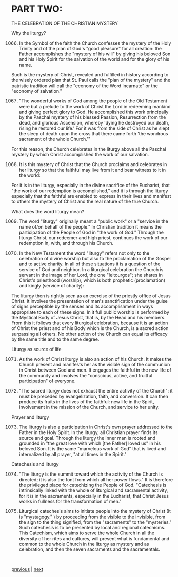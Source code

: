 # PART TWO:

THE CELEBRATION OF THE CHRISTIAN MYSTERY

Why the liturgy?

1066. In the Symbol of the faith the Church confesses the mystery of the Holy Trinity and of the plan of God's "good pleasure" for all creation: the Father accomplishes the "mystery of his will" by giving his beloved Son and his Holy Spirit for the salvation of the world and for the glory of his name.

Such is the mystery of Christ, revealed and fulfilled in history according to the wisely ordered plan that St. Paul calls the "plan of the mystery" and the patristic tradition will call the "economy of the Word incarnate" or the "economy of salvation."

1067. "The wonderful works of God among the people of the Old Testament were but a prelude to the work of Christ the Lord in redeeming mankind and giving perfect glory to God. He accomplished this work principally by the Paschal mystery of his blessed Passion, Resurrection from the dead, and glorious Ascension, whereby 'dying he destroyed our death, rising he restored our life.' For it was from the side of Christ as he slept the sleep of death upon the cross that there came forth 'the wondrous sacrament of the whole Church."'

For this reason, the Church celebrates in the liturgy above all the Paschal mystery by which Christ accomplished the work of our salvation.

1068. It is this mystery of Christ that the Church proclaims and celebrates in her liturgy so that the faithful may live from it and bear witness to it in the world:

For it is in the liturgy, especially in the divine sacrifice of the Eucharist, that "the work of our redemption is accomplished," and it is through the liturgy especially that the faithful are enabled to express in their lives and manifest to others the mystery of Christ and the real nature of the true Church.

What does the word liturgy mean?

1069. The word "liturgy" originally meant a "public work" or a "service in the name of/on behalf of the people." In Christian tradition it means the participation of the People of God in "the work of God." Through the liturgy Christ, our redeemer and high priest, continues the work of our redemption in, with, and through his Church.

1070. In the New Testament the word "liturgy" refers not only to the celebration of divine worship but also to the proclamation of the Gospel and to active charity. In all of these situations it is a question of the service of God and neighbor. In a liturgical celebration the Church is servant in the image of her Lord, the one "leitourgos"; she shares in Christ's priesthood (worship), which is both prophetic (proclamation) and kingly (service of charity):

The liturgy then is rightly seen as an exercise of the priestly office of Jesus Christ. It involves the presentation of man's sanctification under the guise of signs perceptible by the senses and its accomplishment in ways appropriate to each of these signs. In it full public worship is performed by the Mystical Body of Jesus Christ, that is, by the Head and his members. From this it follows that every liturgical celebration, because it is an action of Christ the priest and of his Body which is the Church, is a sacred action surpassing all others. No other action of the Church can equal its efficacy by the same title and to the same degree.

Liturgy as source of life

1071. As the work of Christ liturgy is also an action of his Church. It makes the Church present and manifests her as the visible sign of the communion in Christ between God and men. It engages the faithful in the new life of the community and involves the "conscious, active, and fruitful participation" of everyone.

1072. "The sacred liturgy does not exhaust the entire activity of the Church": it must be preceded by evangelization, faith, and conversion. It can then produce its fruits in the lives of the faithful: new life in the Spirit, involvement in the mission of the Church, and service to her unity.

Prayer and liturgy

1073. The liturgy is also a participation in Christ's own prayer addressed to the Father in the Holy Spirit. In the liturgy, all Christian prayer finds its source and goal. Through the liturgy the inner man is rooted and grounded in "the great love with which [the Father] loved us" in his beloved Son. It is the same "marvelous work of God" that is lived and internalized by all prayer, "at all times in the Spirit."

Catechesis and liturgy

1074. "The liturgy is the summit toward which the activity of the Church is directed; it is also the font from which all her power flows." It is therefore the privileged place for catechizing the People of God. "Catechesis is intrinsically linked with the whole of liturgical and sacramental activity, for it is in the sacraments, especially in the Eucharist, that Christ Jesus works in fullness for the transformation of men."

1075. Liturgical catechesis aims to initiate people into the mystery of Christ (It is "mystagogy." ) by proceeding from the visible to the invisible, from the sign to the thing signified, from the "sacraments" to the "mysteries." Such catechesis is to be presented by local and regional catechisms. This Catechism, which aims to serve the whole Church in all the diversity of her rites and cultures, will present what is fundamental and common to the whole Church in the liturgy as mystery and as celebration, and then the seven sacraments and the sacramentals.

 

[previous](https://github.com/Tenari/non-fiction/blob/master/catechism/__P2S.md) | [next](https://github.com/Tenari/non-fiction/blob/master/catechism/__P2U.md)